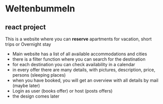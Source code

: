 
# Weltenbummeln
## react project 
This is a website where you can **reserve** apartments for vacation, short trips or Overnight stay
- Main website has a list of all available accommodations and cities
- there is a filter function where you can search for the destination
- for each destination you can check availability in a calendar
- in every offer there are many details, with pictures, description, price, persons (sleeping places)
- when you have booked, you will get an overview with all details by mail (maybe later)
- Login as user (books offer) or host (posts offers)
- the design comes later
